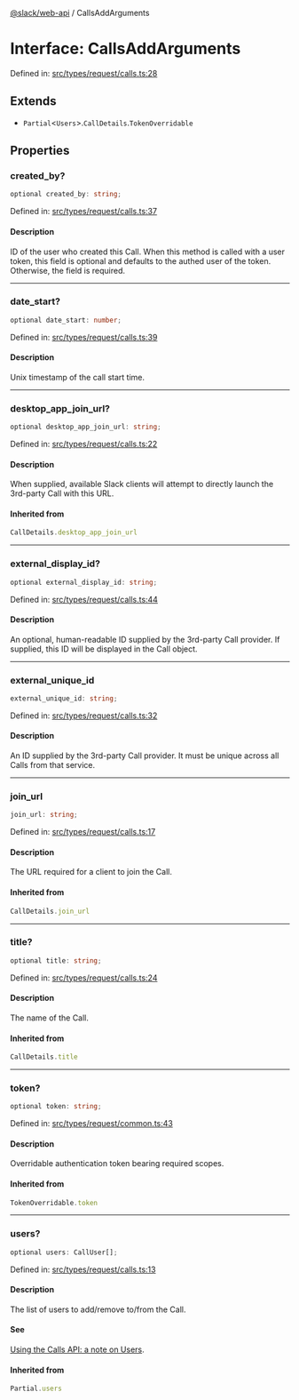 [@slack/web-api](../index.md) / CallsAddArguments

# Interface: CallsAddArguments

Defined in: [src/types/request/calls.ts:28](https://github.com/slackapi/node-slack-sdk/blob/main/packages/web-api/src/types/request/calls.ts#L28)

## Extends

- `Partial`\<`Users`\>.`CallDetails`.`TokenOverridable`

## Properties

### created\_by?

```ts
optional created_by: string;
```

Defined in: [src/types/request/calls.ts:37](https://github.com/slackapi/node-slack-sdk/blob/main/packages/web-api/src/types/request/calls.ts#L37)

#### Description

ID of the user who created this Call. When this method is called with a user token,
this field is optional and defaults to the authed user of the token. Otherwise, the field is required.

***

### date\_start?

```ts
optional date_start: number;
```

Defined in: [src/types/request/calls.ts:39](https://github.com/slackapi/node-slack-sdk/blob/main/packages/web-api/src/types/request/calls.ts#L39)

#### Description

Unix timestamp of the call start time.

***

### desktop\_app\_join\_url?

```ts
optional desktop_app_join_url: string;
```

Defined in: [src/types/request/calls.ts:22](https://github.com/slackapi/node-slack-sdk/blob/main/packages/web-api/src/types/request/calls.ts#L22)

#### Description

When supplied, available Slack clients will attempt to directly launch the 3rd-party Call
with this URL.

#### Inherited from

```ts
CallDetails.desktop_app_join_url
```

***

### external\_display\_id?

```ts
optional external_display_id: string;
```

Defined in: [src/types/request/calls.ts:44](https://github.com/slackapi/node-slack-sdk/blob/main/packages/web-api/src/types/request/calls.ts#L44)

#### Description

An optional, human-readable ID supplied by the 3rd-party Call provider.
If supplied, this ID will be displayed in the Call object.

***

### external\_unique\_id

```ts
external_unique_id: string;
```

Defined in: [src/types/request/calls.ts:32](https://github.com/slackapi/node-slack-sdk/blob/main/packages/web-api/src/types/request/calls.ts#L32)

#### Description

An ID supplied by the 3rd-party Call provider. It must be unique across all Calls from that service.

***

### join\_url

```ts
join_url: string;
```

Defined in: [src/types/request/calls.ts:17](https://github.com/slackapi/node-slack-sdk/blob/main/packages/web-api/src/types/request/calls.ts#L17)

#### Description

The URL required for a client to join the Call.

#### Inherited from

```ts
CallDetails.join_url
```

***

### title?

```ts
optional title: string;
```

Defined in: [src/types/request/calls.ts:24](https://github.com/slackapi/node-slack-sdk/blob/main/packages/web-api/src/types/request/calls.ts#L24)

#### Description

The name of the Call.

#### Inherited from

```ts
CallDetails.title
```

***

### token?

```ts
optional token: string;
```

Defined in: [src/types/request/common.ts:43](https://github.com/slackapi/node-slack-sdk/blob/main/packages/web-api/src/types/request/common.ts#L43)

#### Description

Overridable authentication token bearing required scopes.

#### Inherited from

```ts
TokenOverridable.token
```

***

### users?

```ts
optional users: CallUser[];
```

Defined in: [src/types/request/calls.ts:13](https://github.com/slackapi/node-slack-sdk/blob/main/packages/web-api/src/types/request/calls.ts#L13)

#### Description

The list of users to add/remove to/from the Call.

#### See

[Using the Calls API: a note on Users](https://docs.slack.dev/apis/web-api/using-the-calls-api).

#### Inherited from

```ts
Partial.users
```
